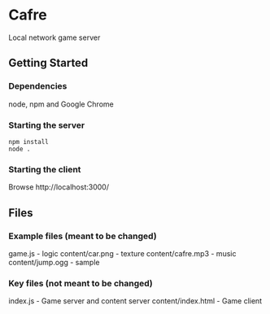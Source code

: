# Cafre
Local network game server
## Getting Started
### Dependencies
node, npm and Google Chrome
### Starting the server
```
npm install
node .
```
### Starting the client
Browse http://localhost:3000/
## Files 
### Example files (meant to be changed)
game.js - logic
content/car.png - texture
content/cafre.mp3 - music
content/jump.ogg - sample
### Key files (not meant to be changed)
index.js - Game server and content server
content/index.html - Game client
